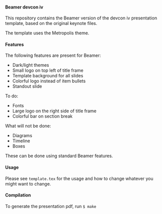 #### Beamer devcon iv

This repository contains the Beamer version of the devcon iv presentation
template, based on the original keynote files.

The template uses the Metropolis theme.

#### Features

The following features are present for Beamer:
- Dark/light themes
- Small logo on top left of title frame
- Template background for all slides
- Colorful logo instead of item bullets
- Standout slide

To do:
- Fonts
- Large logo on the right side of title frame
- Colorful bar on section break
 
What will not be done:
- Diagrams
- Timeline
- Boxes

These can be done using standard Beamer features.

#### Usage

Please see `template.tex` for the usage and how to change whatever you might
want to change.

#### Compilation

To generate the presentation pdf, run
`$ make`
